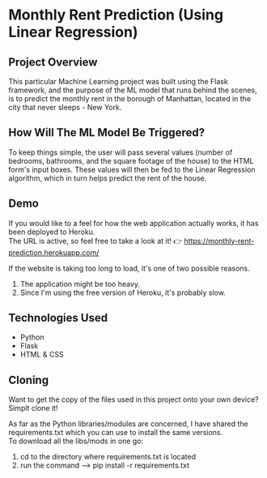 # Monthly Rent Prediction (Using Linear Regression)

## Project Overview
This particular Machine Learning project was built using the Flask framework, and the purpose of the ML model that runs behind the scenes, is to predict the monthly rent in the borough of Manhattan, located in the city that never sleeps - New York.

## How Will The ML Model Be Triggered?
To keep things simple, the user will pass several values (number of bedrooms, bathrooms, and the square footage of the house) to the HTML form's input boxes. These values will then be fed to the Linear Regression algorithm, which in turn helps predict the rent of the house.

## Demo
If you would like to a feel for how the web application actually works, it has been deployed to Heroku.  
The URL is active, so feel free to take a look at it! 👉 https://monthly-rent-prediction.herokuapp.com/ 
  
If the website is taking too long to load, it's one of two possible reasons.  
1. The application might be too heavy.
2. Since I'm using the free version of Heroku, it's probably slow.

## Technologies Used
* Python
* Flask
* HTML & CSS

## Cloning
Want to get the copy of the files used in this project onto your own device?  
Simplt clone it!  

As far as the Python libraries/modules are concerned, I have shared the requirements.txt which you can use to install the same versions.    
To download all the libs/mods in one go:  
1. cd to the directory where requirements.txt is located
2. run the command --> pip install -r requirements.txt
